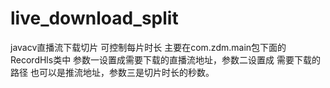 # live_download_split
javacv直播流下载切片 可控制每片时长
主要在com.zdm.main包下面的RecordHls类中  参数一设置成需要下载的直播流地址，参数二设置成 需要下载的路径 也可以是推流地址，参数三是切片时长的秒数。
